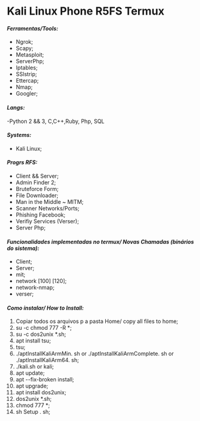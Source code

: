 # **Kali Linux Phone R5FS Termux**
#### **_Ferramentas/Tools:_**
* Ngrok;
* Scapy;
* Metasploit;
* ServerPhp;
* Iptables;
* SSlstrip;
* Ettercap;
* Nmap;
* Googler;

#### **_Langs:_**
-Python 2 && 3, C,C++,Ruby, Php, SQL

#### **_Systems:_**
* Kali Linux;

#### **_Progrs RFS:_**
* Client && Server;
* Admin Finder 2;
* Bruteforce Form;
* File Downloader;
* Man in the Middle ~ MITM;
* Scanner Networks/Ports;
* Phishing Facebook;
* Verifiy Services (Verser);
* Server Php;

#### **_Funcionalidades implementadas no termux/ Novas Chamadas (binários do sistema):_**
* Client;
* Server;
* mit;
* network [100] [120];
* network-nmap;
* verser;

#### **_Como instalar/ How to Install:_**
1. Copiar todos os arquivos p a pasta Home/ copy all files to home;
1. su -c chmod 777 -R *;
1. su -c dos2unix *.sh;
1. apt install tsu;
1. tsu;
1. ./aptInstallKaliArmMin. sh or ./aptInstallKaliArmComplete. sh or ./aptInstallKaliArm64. sh;
1. ./kali.sh or kali;
1. apt update;
1. apt --fix-broken install;
1. apt upgrade;
1. apt install dos2unix;
1. dos2unix *.sh;
1. chmod 777 *;
1. sh Setup . sh;

